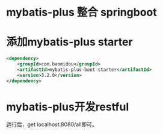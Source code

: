 # mybatis-plus 整合 springboot

# 添加mybatis-plus starter
```xml
<dependency>
    <groupId>com.baomidou</groupId>
    <artifactId>mybatis-plus-boot-starter</artifactId>
    <version>3.2.0</version>
</dependency>
```
# mybatis-plus开发restful
运行后，get localhost:8080/all即可。